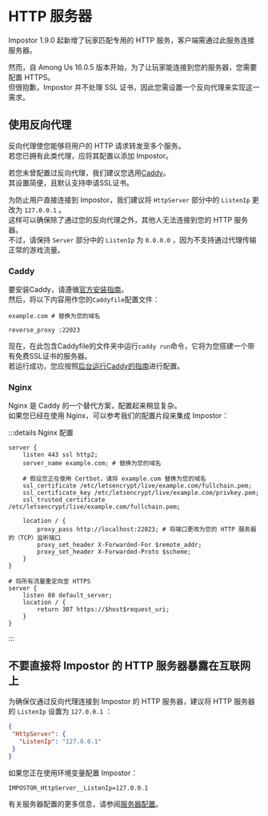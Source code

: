 # HTTP 服务器

Impostor 1.9.0 起新增了玩家匹配专用的 HTTP 服务，客户端需通过此服务连接服务器。

然而，自 Among Us 16.0.5 版本开始，为了让玩家能连接到您的服务器，您需要配置 HTTPS。\
但很抱歉，Impostor 并不处理 SSL 证书，因此您需设置一个反向代理来实现这一需求。

## 使用反向代理

反向代理使您能够将用户的 HTTP 请求转发至多个服务。\
若您已拥有此类代理，应将其配置以添加 Impostor。

若您未曾配置过反向代理，我们建议您选用[Caddy](https://caddyserver.com)。\
其设置简便，且默认支持申请SSL证书。

为防止用户直接连接到 Impostor，我们建议将 `HttpServer` 部分中的 `ListenIp` 更改为 `127.0.0.1` 。\
这样可以确保除了通过您的反向代理之外，其他人无法连接到您的 HTTP 服务器。\
不过，请保持 `Server` 部分中的 `ListenIp` 为 `0.0.0.0` ，因为不支持通过代理传输正常的游戏流量。

### Caddy

要安装Caddy，请遵循[官方安装指南](https://caddyserver.com/docs/install)。\
然后，将以下内容用作您的`Caddyfile`配置文件：

```
example.com # 替换为您的域名

reverse_proxy :22023
```

现在，在此包含Caddyfile的文件夹中运行`caddy run`命令，它将为您搭建一个带有免费SSL证书的服务器。\
若运行成功，您应按照[后台运行Caddy的指南](https://caddyserver.com/docs/running)进行配置。

### Nginx

Nginx 是 Caddy 的一个替代方案，配置起来稍显复杂。\
如果您已经在使用 Nginx，可以参考我们的配置片段来集成 Impostor：

:::details Nginx 配置

```nginx
server {
    listen 443 ssl http2;
    server_name example.com; # 替换为您的域名

    # 假设您正在使用 Certbot，请将 example.com 替换为您的域名
    ssl_certificate /etc/letsencrypt/live/example.com/fullchain.pem;
    ssl_certificate_key /etc/letsencrypt/live/example.com/privkey.pem;
    ssl_trusted_certificate /etc/letsencrypt/live/example.com/fullchain.pem;

    location / {
        proxy_pass http://localhost:22023; # 将端口更改为您的 HTTP 服务器的（TCP）监听端口
        proxy_set_header X-Forwarded-For $remote_addr;
        proxy_set_header X-Forwarded-Proto $scheme;
    }
}

# 将所有流量重定向至 HTTPS
server {
    listen 80 default_server;
    location / {
        return 307 https://$host$request_uri;
    }
}
```

:::

## 不要直接将 Impostor 的 HTTP 服务器暴露在互联网上

为确保仅通过反向代理连接到 Impostor 的 HTTP 服务器，建议将 HTTP 服务器的 `ListenIp` 设置为 `127.0.0.1` ：

```json
{
 "HttpServer": {
   "ListenIp": "127.0.0.1"
 }
}
```

如果您正在使用环境变量配置 Impostor：

```
IMPOSTOR_HttpServer__ListenIp=127.0.0.1
```

有关服务器配置的更多信息，请参阅[服务器配置](ServerConfiguration)。